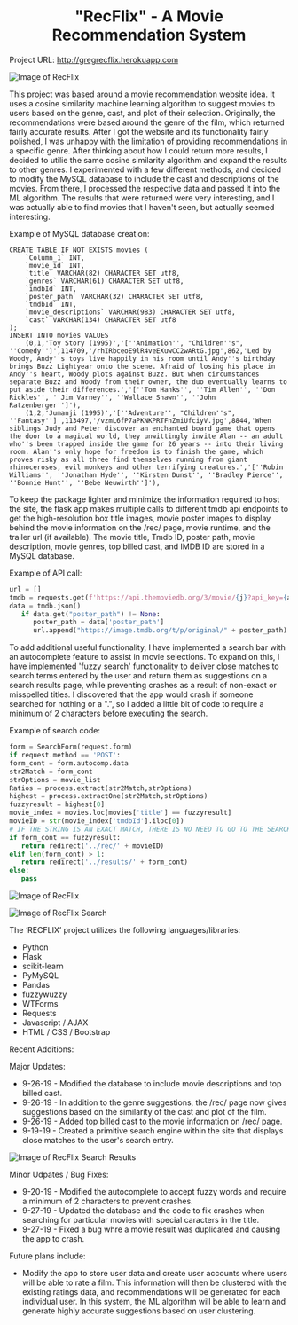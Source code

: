 <center> <h1>"RecFlix" - A Movie Recommendation System</h1> </center>

Project URL: http://gregrecflix.herokuapp.com

![Image of RecFlix](https://i.imgur.com/UgAF0em.jpg)

This project was based around a movie recommendation website idea. It uses a cosine similarity machine learning algorithm to suggest movies to users based on the genre, cast, and plot of their selection. Originally, the recommendations were based around the genre of the film, which returned fairly accurate results. After I got the website and its functionality fairly polished, I was unhappy with the limitation of providing recommendations in a specific genre. After thinking about how I could return more results, I decided to utilie the same cosine similarity algorithm and expand the results to other genres. I experimented with a few different methods, and decided to modify the MySQL database to include the cast and descriptions of the movies. From there, I processed the respective data and passed it into the ML algorithm. The results that were returned were very interesting, and I was actually able to find movies that I haven't seen, but actually seemed interesting.

Example of MySQL database creation:

```mysql
CREATE TABLE IF NOT EXISTS movies (
    `Column_1` INT,
    `movie_id` INT,
    `title` VARCHAR(82) CHARACTER SET utf8,
    `genres` VARCHAR(61) CHARACTER SET utf8,
    `imdbId` INT,
    `poster_path` VARCHAR(32) CHARACTER SET utf8,
    `tmdbId` INT,
    `movie_descriptions` VARCHAR(983) CHARACTER SET utf8,
    `cast` VARCHAR(134) CHARACTER SET utf8
);
INSERT INTO movies VALUES
    (0,1,'Toy Story (1995)','[''Animation'', "Children''s", ''Comedy'']',114709,'/rhIRbceoE9lR4veEXuwCC2wARtG.jpg',862,'Led by Woody, Andy''s toys live happily in his room until Andy''s birthday brings Buzz Lightyear onto the scene. Afraid of losing his place in Andy''s heart, Woody plots against Buzz. But when circumstances separate Buzz and Woody from their owner, the duo eventually learns to put aside their differences.','[''Tom Hanks'', ''Tim Allen'', ''Don Rickles'', ''Jim Varney'', ''Wallace Shawn'', ''John Ratzenberger'']'),
    (1,2,'Jumanji (1995)','[''Adventure'', "Children''s", ''Fantasy'']',113497,'/vzmL6fP7aPKNKPRTFnZmiUfciyV.jpg',8844,'When siblings Judy and Peter discover an enchanted board game that opens the door to a magical world, they unwittingly invite Alan -- an adult who''s been trapped inside the game for 26 years -- into their living room. Alan''s only hope for freedom is to finish the game, which proves risky as all three find themselves running from giant rhinoceroses, evil monkeys and other terrifying creatures.','[''Robin Williams'', ''Jonathan Hyde'', ''Kirsten Dunst'', ''Bradley Pierce'', ''Bonnie Hunt'', ''Bebe Neuwirth'']'),
```

To keep the package lighter and minimize the information required to host the site, the flask app makes multiple calls to different tmdb api endpoints to get the high-resolution box title images, movie poster images to display behind the movie information on the /rec/ page, movie runtime, and the trailer url (if available). The movie title, Tmdb ID, poster path, movie description, movie genres, top billed cast, and IMDB ID are stored in a MySQL database. 

Example of API call:
```python
url = []
tmdb = requests.get(f'https://api.themoviedb.org/3/movie/{j}?api_key={api_key}')
data = tmdb.json()
   if data.get("poster_path") != None:
      poster_path = data['poster_path']
      url.append("https://image.tmdb.org/t/p/original/" + poster_path)
```

To add additional useful functionality, I have implemented a search bar with an autocomplete feature to assist in movie selections. To expand on this, I have implemented 'fuzzy search' functionality to deliver close matches to search terms entered by the user and return them as suggestions on a search results page, while preventing crashes as a result of non-exact or misspelled titles. I discovered that the app would crash if someone searched for nothing or a ".", so I added a little bit of code to require a minimum of 2 characters before executing the search.

Example of search code:
```python
form = SearchForm(request.form)
if request.method == 'POST':
form_cont = form.autocomp.data
str2Match = form_cont
strOptions = movie_list
Ratios = process.extract(str2Match,strOptions)
highest = process.extractOne(str2Match,strOptions)
fuzzyresult = highest[0]
movie_index = movies.loc[movies['title'] == fuzzyresult]
movieID = str(movie_index['tmdbId'].iloc[0])
# IF THE STRING IS AN EXACT MATCH, THERE IS NO NEED TO GO TO THE SEARCH PAGE. IF INPUT IS NOT GREATER THAN 1, DO NOTHING. 
if form_cont == fuzzyresult:
   return redirect('../rec/' + movieID)
elif len(form_cont) > 1:
   return redirect('../results/' + form_cont)
else:
   pass
```

![Image of RecFlix](https://i.imgur.com/ZkByD99.jpg)

![Image of RecFlix Search](https://i.imgur.com/Ykah7qM.jpg)

The ‘RECFLIX’ project utilizes the following languages/libraries:
<ul>
  <li>Python</li>
  <li>Flask</li>
  <li>scikit-learn</li>
  <li>PyMySQL</li>
  <li>Pandas</li>
  <li>fuzzywuzzy</li>
  <li>WTForms</li>
  <li>Requests</li>
  <li>Javascript / AJAX</li>
  <li>HTML / CSS / Bootstrap</li>
</ul>

Recent Additions:

Major Updates:
<ul>
  <li>9-26-19 - Modified the database to include movie descriptions and top billed cast.</li>
  <li>9-26-19 - In addition to the genre suggestions, the /rec/ page now gives suggestions based on the similarity of the cast and plot of the film.</li>
  <li>9-26-19 - Added top billed cast to the movie information on /rec/ page.</li>
  <li>9-19-19 - Created a primitive search engine within the site that displays close matches to the user's search entry.</li>
</ul>

![Image of RecFlix Search Results](https://i.imgur.com/Wh7WT8L.jpg)

Minor Udpates / Bug Fixes:
<ul>
  <li>9-20-19 - Modified the autocomplete to accept fuzzy words and require a minimum of 2 characters to prevent crashes.</li>
  <li>9-27-19 - Updated the database and the code to fix crashes when searching for particular movies with special caracters in the title.</li>
  <li>9-27-19 - Fixed a bug whre a movie result was duplicated and causing the app to crash.</li>
</ul>

Future plans include:

<ul>
  <li>Modify the app to store user data and create user accounts where users will be able to rate a film. This information will then be clustered with the existing ratings data, and recommendations will be generated for each individual user. In this system, the ML algorithm will be able to learn and generate highly accurate suggestions based on user clustering.</li>
</ul>
